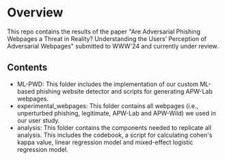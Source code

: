 # Overview
This repo contains the results of the paper "Are Adversarial Phishing Webpages a Threat in Reality?
Understanding the Users’ Perception of Adversarial Webpages" submitted to WWW'24 and currently under review.

## Contents
* ML-PWD: This folder includes the implementation of our custom ML-based phishing website detector and scripts for generating APW-Lab webpages.
* experimental_webpages: This folder contains all webpages (i.e., unperturbed phishing, legitimate, APW-Lab and APW-Wild) we used in our user study.
* analysis: This folder contains the components needed to replicate all analysis. This includes the codebook, a script for calculating cohen's kappa value, linear regression model and mixed-effect logistic regression model.